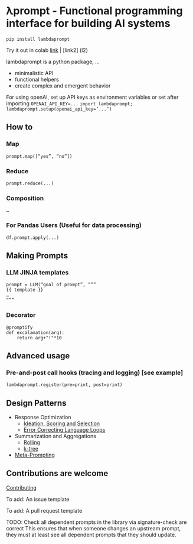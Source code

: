 # λprompt - Functional programming interface for building AI systems

`pip install lambdaprompt`

Try it out in colab [link](l1) | [link2] (l2)

lambdaprompt is a python package, ...
* minimalistic API
* functional helpers
* create complex and emergent behavior

For using openAI, set up API keys as environment variables or set after importing
`OPENAI_API_KEY=...`
`import lambdaprompt; lambdaprompt.setup(openai_api_key=’...’)`

## How to

### Map
```
prompt.map([“yes”, “no”])
```

### Reduce
```
prompt.reduce(...)
```

### Composition
```
…
```

### For Pandas Users (Useful for data processing)
```
df.prompt.apply(...)
```

## Making Prompts

### LLM JINJA templates
```
prompt = LLM(“goal of prompt”, “””
{{ template }}
… 
“””
```

### Decorator
```
@promptify
def excalamation(arg):
    return arg+"!"*10
```

## Advanced usage
### Pre-and-post call hooks (tracing and logging) [see example]
```
lambdaprompt.register(pre=print, post=print)
```

## Design Patterns
- Response Optimization
  - [Ideation, Scoring and Selection](link)
  - [Error Correcting Language Loops](link)
- Summarization and Aggregations
  - [Rolling](link)
  - [k-tree](link)
- [Meta-Prompting](link)


## Contributions are welcome 
[Contributing](contributing.md)


To add:
An issue template

To add: 
A pull request template

TODO:
Check all dependent prompts in the library via signature-check are correct
This ensures that when someone changes an upstream prompt, they must at least see all dependent prompts that they should update.

